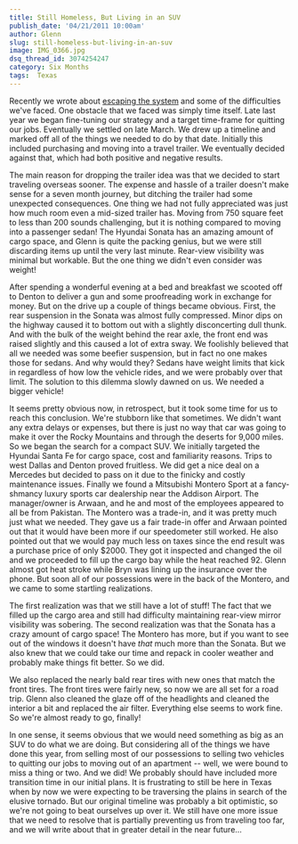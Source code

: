```yaml
---
title: Still Homeless, But Living in an SUV
publish_date: '04/21/2011 10:00am'
author: Glenn
slug: still-homeless-but-living-in-an-suv
image: IMG_0366.jpg
dsq_thread_id: 3074254247
category: Six Months
tags:  Texas
---
```

Recently we wrote about [escaping the system][1] and some of the difficulties we've faced. One obstacle that we faced was simply time itself. Late last year we began fine-tuning our strategy and a target time-frame for quitting our jobs. Eventually we settled on late March. We drew up a timeline and marked off all of the things we needed to do by that date. Initially this included purchasing and moving into a travel trailer. We eventually decided against that, which had both positive and negative results.

The main reason for dropping the trailer idea was that we decided to start traveling overseas sooner. The expense and hassle of a trailer doesn't make sense for a seven month journey, but ditching the trailer had some unexpected consequences. One thing we had not fully appreciated was just how much room even a mid-sized trailer has. Moving from 750 square feet to less than 200 sounds challenging, but it is nothing compared to moving into a passenger sedan! The Hyundai Sonata has an amazing amount of cargo space, and Glenn is quite the packing genius, but we were still discarding items up until the very last minute. Rear-view visibility was minimal but workable. But the one thing we didn't even consider was weight!

After spending a wonderful evening at a bed and breakfast we scooted off to Denton to deliver a gun and some proofreading work in exchange for money. But on the drive up a couple of things became obvious. First, the rear suspension in the Sonata was almost fully compressed. Minor dips on the highway caused it to bottom out with a slightly disconcerting dull thunk. And with the bulk of the weight behind the rear axle, the front end was raised slightly and this caused a lot of extra sway. We foolishly believed that all we needed was some beefier suspension, but in fact no one makes those for sedans. And why would they? Sedans have weight limits that kick in regardless of how low the vehicle rides, and we were probably over that limit. The solution to this dilemma slowly dawned on us. We needed a bigger vehicle!

It seems pretty obvious now, in retrospect, but it took some time for us to reach this conclusion. We're stubborn like that sometimes. We didn't want any extra delays or expenses, but there is just no way that car was going to make it over the Rocky Mountains and through the deserts for 9,000 miles. So we began the search for a compact SUV. We initially targeted the Hyundai Santa Fe for cargo space, cost and familiarity reasons. Trips to west Dallas and Denton proved fruitless. We did get a nice deal on a Mercedes but decided to pass on it due to the finicky and costly maintenance issues. Finally we found a Mitsubishi Montero Sport at a fancy-shmancy luxury sports car dealership near the Addison Airport. The manager/owner is Arwaan, and he and most of the employees appeared to all be from Pakistan. The Montero was a trade-in, and it was pretty much just what we needed. They gave us a fair trade-in offer and Arwaan pointed out that it would have been more if our speedometer still worked. He also pointed out that we would pay much less on taxes since the end result was a purchase price of only $2000. They got it inspected and changed the oil and we proceeded to fill up the cargo bay while the heat reached 92. Glenn almost got heat stroke while Bryn was lining up the insurance over the phone. But soon all of our possessions were in the back of the Montero, and we came to some startling realizations.

The first realization was that we still have a lot of stuff! The fact that we filled up the cargo area and still had difficulty maintaining rear-view mirror visibility was sobering. The second realization was that the Sonata has a crazy amount of cargo space! The Montero has more, but if you want to see out of the windows it doesn't have _that_ much more than the Sonata. But we also knew that we could take our time and repack in cooler weather and probably make things fit better. So we did.

We also replaced the nearly bald rear tires with new ones that match the front tires. The front tires were fairly new, so now we are all set for a road trip. Glenn also cleaned the glaze off of the headlights and cleaned the interior a bit and replaced the air filter. Everything else seems to work fine. So we're almost ready to go, finally!

In one sense, it seems obvious that we would need something as big as an SUV to do what we are doing. But considering all of the things we have done this year, from selling most of our possessions to selling two vehicles to quitting our jobs to moving out of an apartment -- well, we were bound to miss a thing or two. And we did! We probably should have included more transition time in our initial plans. It is frustrating to still be here in Texas when by now we were expecting to be traversing the plains in search of the elusive tornado. But our original timeline was probably a bit optimistic, so we're not going to beat ourselves up over it. We still have one more issue that we need to resolve that is partially preventing us from traveling too far, and we will write about that in greater detail in the near future...

[1]: /escaping-system